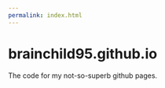 ```yaml
---
permalink: index.html
---
```


# brainchild95.github.io
The code for my not-so-superb github pages.
